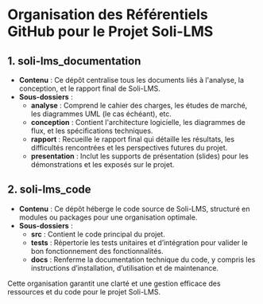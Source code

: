 # Organisation des Référentiels GitHub pour le Projet Soli-LMS

## 1. **soli-lms_documentation**
   * **Contenu** : Ce dépôt centralise tous les documents liés à l'analyse, la conception, et le rapport final de Soli-LMS.
   * **Sous-dossiers** :
     * **analyse** : Comprend le cahier des charges, les études de marché, les diagrammes UML (le cas échéant), etc.
     * **conception** : Contient l'architecture logicielle, les diagrammes de flux, et les spécifications techniques.
     * **rapport** : Recueille le rapport final qui détaille les résultats, les difficultés rencontrées et les perspectives futures du projet.
     * **presentation** : Inclut les supports de présentation (slides) pour les démonstrations et les exposés sur le projet.

## 2. **soli-lms_code**
   * **Contenu** : Ce dépôt héberge le code source de Soli-LMS, structuré en modules ou packages pour une organisation optimale.
   * **Sous-dossiers** :
     * **src** : Contient le code principal du projet.
     * **tests** : Répertorie les tests unitaires et d’intégration pour valider le bon fonctionnement des fonctionnalités.
     * **docs** : Renferme la documentation technique du code, y compris les instructions d’installation, d’utilisation et de maintenance.

Cette organisation garantit une clarté et une gestion efficace des ressources et du code pour le projet Soli-LMS.